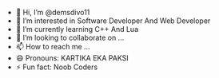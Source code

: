 - 👋 Hi, I’m @demsdivo11
- 👀 I’m interested in Software Developer And Web Developer
- 🌱 I’m currently learning C++ And Lua
- 💞️ I’m looking to collaborate on ...
- 📫 How to reach me ...
- 😄 Pronouns: KARTIKA EKA PAKSI
- ⚡ Fun fact: Noob Coders

<!---
demsdivo11/demsdivo11 is a ✨ special ✨ repository because its `README.md` (this file) appears on your GitHub profile.
You can click the Preview link to take a look at your changes.
--->
